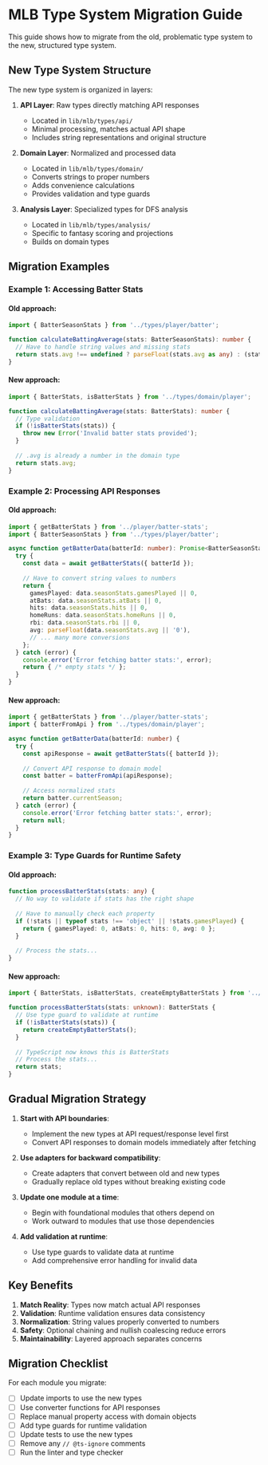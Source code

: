 # MLB Type System Migration Guide

This guide shows how to migrate from the old, problematic type system to the new, structured type system. 

## New Type System Structure

The new type system is organized in layers:

1. **API Layer**: Raw types directly matching API responses
   - Located in `lib/mlb/types/api/`
   - Minimal processing, matches actual API shape
   - Includes string representations and original structure

2. **Domain Layer**: Normalized and processed data
   - Located in `lib/mlb/types/domain/`
   - Converts strings to proper numbers
   - Adds convenience calculations
   - Provides validation and type guards

3. **Analysis Layer**: Specialized types for DFS analysis
   - Located in `lib/mlb/types/analysis/`
   - Specific to fantasy scoring and projections
   - Builds on domain types

## Migration Examples

### Example 1: Accessing Batter Stats

#### Old approach:
```typescript
import { BatterSeasonStats } from '../types/player/batter';

function calculateBattingAverage(stats: BatterSeasonStats): number {
  // Have to handle string values and missing stats
  return stats.avg !== undefined ? parseFloat(stats.avg as any) : (stats.hits / stats.atBats || 0);
}
```

#### New approach:
```typescript
import { BatterStats, isBatterStats } from '../types/domain/player';

function calculateBattingAverage(stats: BatterStats): number {
  // Type validation
  if (!isBatterStats(stats)) {
    throw new Error('Invalid batter stats provided');
  }
  
  // .avg is already a number in the domain type
  return stats.avg;
}
```

### Example 2: Processing API Responses

#### Old approach:
```typescript
import { getBatterStats } from '../player/batter-stats';
import { BatterSeasonStats } from '../types/player/batter';

async function getBatterData(batterId: number): Promise<BatterSeasonStats> {
  try {
    const data = await getBatterStats({ batterId });
    
    // Have to convert string values to numbers
    return {
      gamesPlayed: data.seasonStats.gamesPlayed || 0,
      atBats: data.seasonStats.atBats || 0,
      hits: data.seasonStats.hits || 0,
      homeRuns: data.seasonStats.homeRuns || 0,
      rbi: data.seasonStats.rbi || 0,
      avg: parseFloat(data.seasonStats.avg || '0'),
      // ... many more conversions
    };
  } catch (error) {
    console.error('Error fetching batter stats:', error);
    return { /* empty stats */ };
  }
}
```

#### New approach:
```typescript
import { getBatterStats } from '../player/batter-stats';
import { batterFromApi } from '../types/domain/player';

async function getBatterData(batterId: number) {
  try {
    const apiResponse = await getBatterStats({ batterId });
    
    // Convert API response to domain model
    const batter = batterFromApi(apiResponse);
    
    // Access normalized stats
    return batter.currentSeason;
  } catch (error) {
    console.error('Error fetching batter stats:', error);
    return null;
  }
}
```

### Example 3: Type Guards for Runtime Safety

#### Old approach:
```typescript
function processBatterStats(stats: any) {
  // No way to validate if stats has the right shape
  
  // Have to manually check each property
  if (!stats || typeof stats !== 'object' || !stats.gamesPlayed) {
    return { gamesPlayed: 0, atBats: 0, hits: 0, avg: 0 };
  }
  
  // Process the stats...
}
```

#### New approach:
```typescript
import { BatterStats, isBatterStats, createEmptyBatterStats } from '../types/domain/player';

function processBatterStats(stats: unknown): BatterStats {
  // Use type guard to validate at runtime
  if (!isBatterStats(stats)) {
    return createEmptyBatterStats();
  }
  
  // TypeScript now knows this is BatterStats
  // Process the stats...
  return stats;
}
```

## Gradual Migration Strategy

1. **Start with API boundaries**:
   - Implement the new types at API request/response level first
   - Convert API responses to domain models immediately after fetching

2. **Use adapters for backward compatibility**:
   - Create adapters that convert between old and new types
   - Gradually replace old types without breaking existing code

3. **Update one module at a time**:
   - Begin with foundational modules that others depend on
   - Work outward to modules that use those dependencies

4. **Add validation at runtime**:
   - Use type guards to validate data at runtime
   - Add comprehensive error handling for invalid data

## Key Benefits

1. **Match Reality**: Types now match actual API responses
2. **Validation**: Runtime validation ensures data consistency
3. **Normalization**: String values properly converted to numbers
4. **Safety**: Optional chaining and nullish coalescing reduce errors
5. **Maintainability**: Layered approach separates concerns

## Migration Checklist

For each module you migrate:

- [ ] Update imports to use the new types
- [ ] Use converter functions for API responses
- [ ] Replace manual property access with domain objects
- [ ] Add type guards for runtime validation
- [ ] Update tests to use the new types
- [ ] Remove any `// @ts-ignore` comments
- [ ] Run the linter and type checker